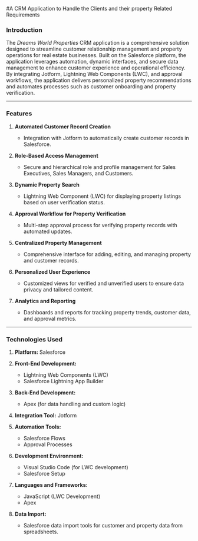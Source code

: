 #A CRM Application to Handle the Clients and their property Related Requirements

### **Introduction**  
The *Dreams World Properties* CRM application is a comprehensive solution designed to streamline customer relationship management and property operations for real estate businesses. Built on the Salesforce platform, the application leverages automation, dynamic interfaces, and secure data management to enhance customer experience and operational efficiency. By integrating Jotform, Lightning Web Components (LWC), and approval workflows, the application delivers personalized property recommendations and automates processes such as customer onboarding and property verification.

---

### **Features**  
1. **Automated Customer Record Creation**  
   - Integration with Jotform to automatically create customer records in Salesforce.  

2. **Role-Based Access Management**  
   - Secure and hierarchical role and profile management for Sales Executives, Sales Managers, and Customers.  

3. **Dynamic Property Search**  
   - Lightning Web Component (LWC) for displaying property listings based on user verification status.  

4. **Approval Workflow for Property Verification**  
   - Multi-step approval process for verifying property records with automated updates.  

5. **Centralized Property Management**  
   - Comprehensive interface for adding, editing, and managing property and customer records.  

6. **Personalized User Experience**  
   - Customized views for verified and unverified users to ensure data privacy and tailored content.  

7. **Analytics and Reporting**  
   - Dashboards and reports for tracking property trends, customer data, and approval metrics.  

---

### **Technologies Used**  
1. **Platform:** Salesforce  
2. **Front-End Development:**  
   - Lightning Web Components (LWC)  
   - Salesforce Lightning App Builder  

3. **Back-End Development:**  
   - Apex (for data handling and custom logic)  

4. **Integration Tool:** Jotform  

5. **Automation Tools:**  
   - Salesforce Flows  
   - Approval Processes  

6. **Development Environment:**  
   - Visual Studio Code (for LWC development)  
   - Salesforce Setup  

7. **Languages and Frameworks:**  
   - JavaScript (LWC Development)  
   - Apex  

8. **Data Import:**  
   - Salesforce data import tools for customer and property data from spreadsheets. 

